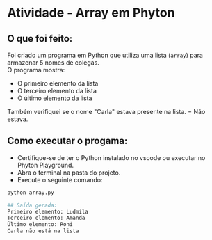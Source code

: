 # Atividade - Array em Phyton

## O que foi feito:
Foi criado um programa em Python que utiliza uma lista (`array`) para armazenar 5 nomes de colegas.  
O programa mostra:
- O primeiro elemento da lista
- O terceiro elemento da lista
- O último elemento da lista  

Também verifiquei se o nome "Carla" estava presente na lista. = Não estava.

## Como executar o progama:
- Certifique-se de ter o Python instalado no vscode ou executar no Phyton Playground.
- Abra o terminal na pasta do projeto.
- Execute o seguinte comando:
```bash
python array.py

## Saída gerada:
Primeiro elemento: Ludmila
Terceiro elemento: Amanda
Último elemento: Roni
Carla não está na lista